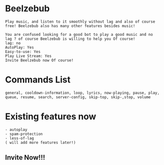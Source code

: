 # Beelzebub
```
Play music, and listen to it smoothly without lag and also of course free! Beelzebub also has many other features besides music!
```

```
You are confused looking for a good bot to play a good music and no lag ? of course Beelzebub is willing to help you Of course!
lag: no
AutoPlay: Yes
Easy-to-use: Yes
Play Live Stream: Yes
Invite Beelzebub now Of course!
```

# Commands List
```
general, cooldown-information, loop, lyrics, now-playing, pause, play, queue, resume, search, server-config, skip-top, skip-,stop, volume
```

# Existing features now
```
- autoplay
- spam-protection
- less-of-lag
( will add more features later!)
```

## Invite Now!!!
